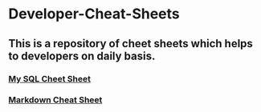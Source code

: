 # Developer-Cheat-Sheets
## This is a repository of cheet sheets which helps to developers on daily basis.  

### [My SQL Cheet Sheet](https://github.com/srinubaburavilla/Developer-Cheat-Sheets/blob/master/mysql-cheat-sheet.md)
### [Markdown Cheat Sheet](https://github.com/srinubaburavilla/Developer-Cheat-Sheets/blob/master/markdown-cheat-sheet.md)
